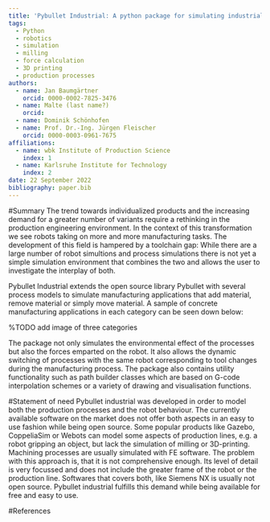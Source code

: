 ```yaml
---
title: 'Pybullet Industrial: A python package for simulating industrial processes and robots'
tags:
  - Python
  - robotics
  - simulation
  - milling
  - force calculation
  - 3D printing
  - production processes
authors:
  - name: Jan Baumgärtner
    orcid: 0000-0002-7825-3476
  - name: Malte (last name?)
    orcid:
  - name: Dominik Schönhofen
  - name: Prof. Dr.-Ing. Jürgen Fleischer
    orcid: 0000-0003-0961-7675
affiliations:
  - name: wbk Institute of Production Science
    index: 1
  - name: Karlsruhe Institute for Technology
    index: 2
date: 22 September 2022
bibliography: paper.bib
---
```


#Summary
The trend towards individualized products and the increasing demand for a greater number of variants require a rethinking in the production engineering environment. In the context of this transformation we see robots taking on more and more manufacturing tasks.
The development of this field is hampered by a toolchain gap: While there are a large number of robot simultions and process simulations there is not yet a simple simulation environment that combines the two and allows the user to investigate the interplay of both.

Pybullet Industrial extends the open source library Pybullet with several process models to simulate manufacturing applications that add material, remove material or simply move material. A sample of concrete manufacturing applications in each category can be seen down below:

%TODO add image of three categories

The package not only simulates the environmental effect of the processes but also the forces emparted on the robot. It also allows the dynamic switching of processes with the same robot corresponding to tool changes during the manufacturing process. The package also contains utility functionality such as path builder classes which are based on G-code interpolation schemes or a variety of drawing and visualisation functions.



#Statement of need
Pybullet industrial was developed in order to model both the production processes and the robot behaviour.
The currently available software on the market does not offer both aspects in an easy to use fashion while being open source.
Some popular products like Gazebo, CoppeliaSim or Webots can model some aspects of production lines, e.g. a robot gripping an object, but lack the simulation of milling or 3D-printing.
Machining processes are usually simulated with FE software.
The problem with this approach is, that it is not comprehensive enough.
Its level of detail is very focussed and does not include the greater frame of the robot or the production line.
Softwares that covers both, like Siemens NX is usually not open source.
Pybullet industrial fulfills this demand while being available for free and easy to use.


#References
